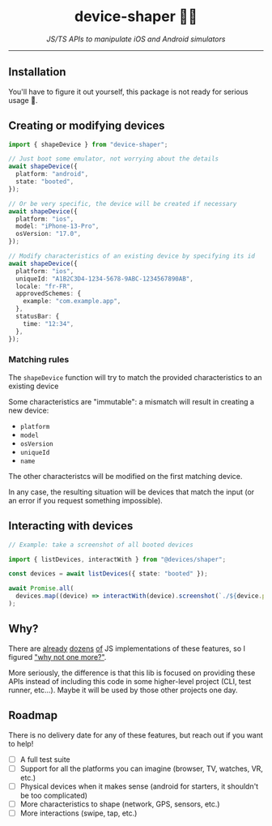 <h1 align="center">device-shaper 🏄‍♂️</h1>

<p align="center"><i>JS/TS APIs to manipulate iOS and Android simulators</i></p>

---

## Installation

You'll have to figure it out yourself, this package is not ready for serious usage 🙂.

## Creating or modifying devices

```ts
import { shapeDevice } from "device-shaper";

// Just boot some emulator, not worrying about the details
await shapeDevice({
  platform: "android",
  state: "booted",
});

// Or be very specific, the device will be created if necessary
await shapeDevice({
  platform: "ios",
  model: "iPhone-13-Pro",
  osVersion: "17.0",
});

// Modify characteristics of an existing device by specifying its id
await shapeDevice({
  platform: "ios",
  uniqueId: "A1B2C3D4-1234-5678-9ABC-1234567890AB",
  locale: "fr-FR",
  approvedSchemes: {
    example: "com.example.app",
  },
  statusBar: {
    time: "12:34",
  },
});
```

### Matching rules

The `shapeDevice` function will try to match the provided characteristics to an existing device

Some characteristics are "immutable": a mismatch will result in creating a new device:

- `platform`
- `model`
- `osVersion`
- `uniqueId`
- `name`

The other characteristcs will be modified on the first matching device.

In any case, the resulting situation will be devices that match the input (or an error if you request something impossible).

## Interacting with devices

```ts
// Example: take a screenshot of all booted devices

import { listDevices, interactWith } from "@devices/shaper";

const devices = await listDevices({ state: "booted" });

await Promise.all(
  devices.map((device) => interactWith(device).screenshot(`./${device.platform}.png`)),
);
```

## Why?

There are [already](https://github.com/react-native-community/cli/blob/54d48a4e08a1aef334ae6168788e0157a666b4f5/packages/cli-platform-android/src/commands/runAndroid/adb.ts) [dozens](https://github.com/expo/orbit/blob/main/packages/eas-shared/src/run/android/adb.ts) [of](https://github.com/wix/Detox/blob/f32a16c0ba884cf7256317671c72e16a293ed30b/detox/src/devices/common/drivers/android/exec/ADB.js#L13) JS implementations of these features, so I figured ["why not one more?"](https://xkcd.com/927/).

More seriously, the difference is that this lib is focused on providing these APIs instead of including this code in some higher-level project (CLI, test runner, etc...). Maybe it will be used by those other projects one day.

## Roadmap

There is no delivery date for any of these features, but reach out if you want to help!

- [ ] A full test suite
- [ ] Support for all the platforms you can imagine (browser, TV, watches, VR, etc.)
- [ ] Physical devices when it makes sense (android for starters, it shouldn't be too complicated)
- [ ] More characteristics to shape (network, GPS, sensors, etc.)
- [ ] More interactions (swipe, tap, etc.)
